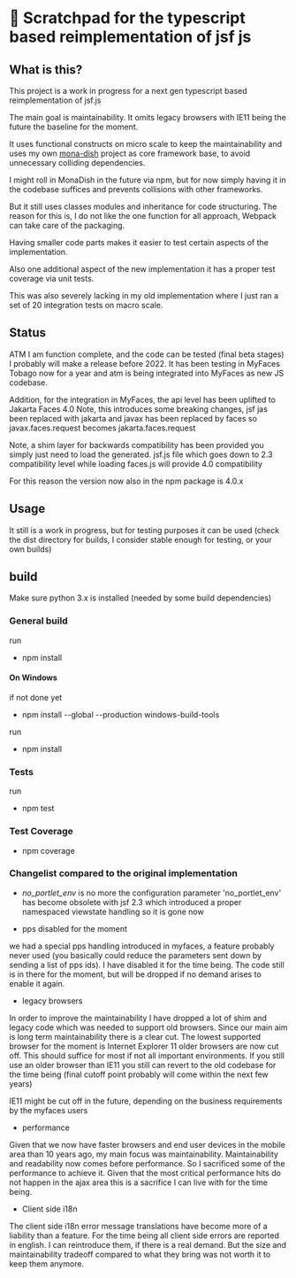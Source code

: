 # 🚀 Scratchpad for the typescript based reimplementation of jsf js

## What is this?

This project is a work in progress for a next gen typescript based 
reimplementation of jsf.js

The main goal is maintainability. It omits legacy browsers
with IE11 being the future the baseline for the moment.

It uses functional constructs on micro scale
to keep the maintainability and uses 
my own [mona-dish](https://github.com/werpu/mona-dish/) project as core framework base, to avoid
unnecessary colliding dependencies.

I might roll in MonaDish in the future
via npm, but for now simply having it in the codebase suffices
and prevents collisions with other frameworks.

But it still uses classes modules and inheritance
for code structuring.
The reason for this is, I do not like the one function for all
approach, Webpack can take care of the packaging.

Having smaller code parts makes it easier to test certain
aspects of the implementation.

Also one additional aspect of the new implementation it has a proper
test coverage via unit tests.

This was also severely lacking in my old implementation
where I just ran a set of 20 integration tests on macro scale.

## Status

ATM I am function complete, and the code
can be tested (final beta stages)
I probably will make a release before 2022.
It has been testing in MyFaces Tobago now for a year
and atm is being integrated into MyFaces as new
JS codebase.

Addition, for the integration in MyFaces, the api level has been
uplifted to Jakarta Faces 4.0
Note, this introduces some breaking changes, jsf jas been replaced with jakarta
and javax has been replaced by faces
so javax.faces.request becomes jakarta.faces.request

Note, a shim layer for backwards compatibility has been provided
you simply just need to load the generated. jsf.js file which goes down to 2.3 compatibility level
while loading faces.js will provide 4.0 compatibility

For this reason the version now also in the npm package is 4.0.x


## Usage

It still is a work in progress, but for testing purposes
it can be used (check the dist directory for builds, I consider
stable enough for testing, or your own builds)


## build

Make sure python 3.x is installed (needed by some build dependencies)


### General build 

run 

* npm install

#### On Windows

if not done yet

* npm install --global --production windows-build-tools

run
 
* npm install


### Tests

run

* npm test

### Test Coverage

* npm coverage



### Changelist compared to the original implementation

* *no_portlet_env* is no more
the configuration parameter 'no_portlet_env' has become obsolete with 
jsf 2.3 which introduced a proper namespaced viewstate handling
so it is gone now

* pps disabled for the moment

we had a special pps handling introduced in myfaces, a feature
probably never used (you basically could reduce the parameters
sent down by sending a list of pps ids). I have disabled it for the time being.
The code still is in there for the moment, but will be dropped
if no demand arises to enable it again.

* legacy browsers

In order to improve the maintainability I have dropped a lot
of shim and legacy code which was needed to support old browsers.
Since our main aim is long term maintainability there is a clear cut.
The lowest supported browser for the moment is Internet Explorer 11 
older browsers are now cut off. This should suffice for most if 
not all important environments. If you still use an older browser than 
IE11 you still can revert to the old codebase for the time being
(final cutoff point probably will come within the next few years)

IE11 might be cut off in the future, depending on the business requirements 
by the myfaces users

* performance

Given that we now have faster browsers and end user devices in the mobile
area than 10 years ago, my main focus was maintainability.
Maintainability and readability now comes before performance. So I sacrificed some
of the performance to achieve it.
Given that the most critical performance hits do not happen in the ajax area
this is a sacrifice I can live with for the time being.

* Client side i18n

The client side i18n error message translations have become more
of a liability than a feature.
For the time being all client side errors are reported in english.
I can reintroduce them, if there is a real demand.
But the size and maintainability tradeoff compared to what they
bring was not worth it to keep them anymore.
 
